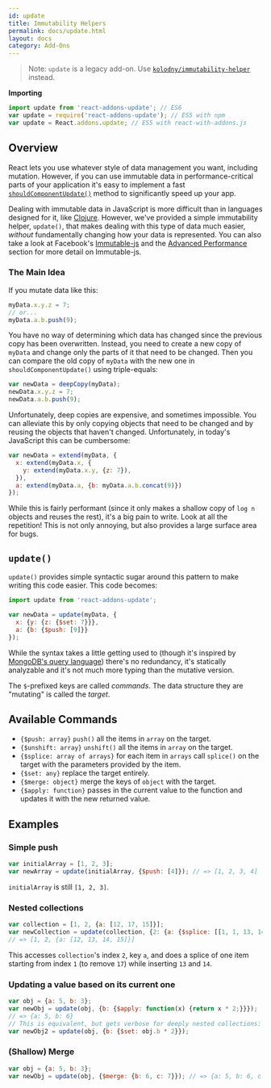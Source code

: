```yaml
---
id: update
title: Immutability Helpers
permalink: docs/update.html
layout: docs
category: Add-Ons
---
```


> Note:
> `update` is a legacy add-on. Use [`kolodny/immutability-helper`](https://github.com/kolodny/immutability-helper) instead.

**Importing**

```javascript
import update from 'react-addons-update'; // ES6
var update = require('react-addons-update'); // ES5 with npm
var update = React.addons.update; // ES5 with react-with-addons.js
```

## Overview

React lets you use whatever style of data management you want, including mutation. However, if you can use immutable data in performance-critical parts of your application it's easy to implement a fast [`shouldComponentUpdate()`](/react/docs/react-component.html#shouldcomponentupdate) method to significantly speed up your app.

Dealing with immutable data in JavaScript is more difficult than in languages designed for it, like [Clojure](http://clojure.org/). However, we've provided a simple immutability helper, `update()`, that makes dealing with this type of data much easier, *without* fundamentally changing how your data is represented. You can also take a look at Facebook's [Immutable-js](https://facebook.github.io/immutable-js/docs/) and the [Advanced Performance](/react/docs/advanced-performance.html) section for more detail on Immutable-js.

### The Main Idea

If you mutate data like this:

```js
myData.x.y.z = 7;
// or...
myData.a.b.push(9);
```

You have no way of determining which data has changed since the previous copy has been overwritten. Instead, you need to create a new copy of `myData` and change only the parts of it that need to be changed. Then you can compare the old copy of `myData` with the new one in `shouldComponentUpdate()` using triple-equals:

```js
var newData = deepCopy(myData);
newData.x.y.z = 7;
newData.a.b.push(9);
```

Unfortunately, deep copies are expensive, and sometimes impossible. You can alleviate this by only copying objects that need to be changed and by reusing the objects that haven't changed. Unfortunately, in today's JavaScript this can be cumbersome:

```js
var newData = extend(myData, {
  x: extend(myData.x, {
    y: extend(myData.x.y, {z: 7}),
  }),
  a: extend(myData.a, {b: myData.a.b.concat(9)})
});
```

While this is fairly performant (since it only makes a shallow copy of `log n` objects and reuses the rest), it's a big pain to write. Look at all the repetition! This is not only annoying, but also provides a large surface area for bugs.

## `update()`

`update()` provides simple syntactic sugar around this pattern to make writing this code easier. This code becomes:

```js
import update from 'react-addons-update';

var newData = update(myData, {
  x: {y: {z: {$set: 7}}},
  a: {b: {$push: [9]}}
});
```

While the syntax takes a little getting used to (though it's inspired by [MongoDB's query language](http://docs.mongodb.org/manual/core/crud-introduction/#query)) there's no redundancy, it's statically analyzable and it's not much more typing than the mutative version.

The `$`-prefixed keys are called *commands*. The data structure they are "mutating" is called the *target*.

## Available Commands

  * `{$push: array}` `push()` all the items in `array` on the target.
  * `{$unshift: array}` `unshift()` all the items in `array` on the target.
  * `{$splice: array of arrays}` for each item in `arrays` call `splice()` on the target with the parameters provided by the item.
  * `{$set: any}` replace the target entirely.
  * `{$merge: object}` merge the keys of `object` with the target.
  * `{$apply: function}` passes in the current value to the function and updates it with the new returned value.

## Examples

### Simple push

```js
var initialArray = [1, 2, 3];
var newArray = update(initialArray, {$push: [4]}); // => [1, 2, 3, 4]
```
`initialArray` is still `[1, 2, 3]`.

### Nested collections

```js
var collection = [1, 2, {a: [12, 17, 15]}];
var newCollection = update(collection, {2: {a: {$splice: [[1, 1, 13, 14]]}}});
// => [1, 2, {a: [12, 13, 14, 15]}]
```
This accesses `collection`'s index `2`, key `a`, and does a splice of one item starting from index `1` (to remove `17`) while inserting `13` and `14`.

### Updating a value based on its current one

```js
var obj = {a: 5, b: 3};
var newObj = update(obj, {b: {$apply: function(x) {return x * 2;}}});
// => {a: 5, b: 6}
// This is equivalent, but gets verbose for deeply nested collections:
var newObj2 = update(obj, {b: {$set: obj.b * 2}});
```

### (Shallow) Merge

```js
var obj = {a: 5, b: 3};
var newObj = update(obj, {$merge: {b: 6, c: 7}}); // => {a: 5, b: 6, c: 7}
```
